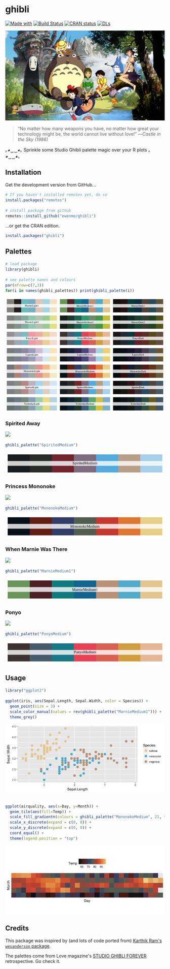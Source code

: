 
ghibli
======

[![Made with](https://img.shields.io/badge/made%20with-love-ff69b4.svg)]()
[![Build Status](https://travis-ci.org/ewenme/ghibli.png)](https://travis-ci.org/ewenme/ghibli)
[![CRAN status](http://www.r-pkg.org/badges/version/ghibli)](http://www.r-pkg.org/badges/version/ghibli)
[![DLs](http://cranlogs.r-pkg.org/badges/ghibli)](http://cran.rstudio.com/web/packages/ghibli/index.html)

![](ghibli.jpg)

> “No matter how many weapons you have, no matter how great your technology might be, the world cannot live without love!” —*Castle in the Sky (1986)*

｡◕‿‿◕｡ Sprinkle some Studio Ghibli palette magic over your R plots ｡◕‿‿◕｡

Installation
------------

Get the development version from GitHub...

``` r
# If you haven't installed remotes yet, do so
install.packages("remotes")

# install package from github
remotes::install_github("ewenme/ghibli")
```
...or get the CRAN edition.

``` r
install.packages("ghibli")
```

Palettes
--------

``` r
# load package
library(ghibli)

# see palette names and colours
par(mfrow=c(7,3))
for(i in names(ghibli_palettes)) print(ghibli_palette(i))
```

![](figure/palettes-1.png)

### Spirited Away

![](https://vice-images.vice.com/images/content-images-crops/2016/07/19/spirited-away-ghibli-miyazaki-15th-15-year-anniversary-best-animation-hannah-ewens-body-image-1468945005-size_1000.jpg?output-quality=75.jpg)

``` r
ghibli_palette("SpiritedMedium")
```

![](figure/unnamed-chunk-3-1.png)

### Princess Mononoke

![](http://www.animationmagazine.net/wordpress/wp-content/uploads/Princess-Mononoke-post2.jpg)

``` r
ghibli_palette("MononokeMedium")
```

![](figure/unnamed-chunk-4-1.png)

### When Marnie Was There

![](http://cinema.pfpca.org/sites/cinema/files/films/Marnie_A.jpg)

``` r
ghibli_palette("MarnieMedium1")
```

![](figure/unnamed-chunk-5-1.png)

### Ponyo

![](https://entropymag.org/wp-content/uploads/2015/10/Ponyo-screencaps-ponyo-on-the-cliff-by-the-sea-30547658-1920-1080.png)

``` r
ghibli_palette("PonyoMedium")
```

![](figure/unnamed-chunk-6-1.png)

Usage
-----

``` r
library("ggplot2")

ggplot(iris, aes(Sepal.Length, Sepal.Width, color = Species)) +
  geom_point(size = 3) +
  scale_color_manual(values = rev(ghibli_palette("MarnieMedium1"))) +
  theme_grey()
```

![](figure/ggplot-1.png)

``` r

ggplot(airquality, aes(x=Day, y=Month)) +
  geom_tile(aes(fill=Temp)) +
  scale_fill_gradientn(colours = ghibli_palette("MononokeMedium", 21, type = "continuous")) +
  scale_x_discrete(expand = c(0, 0)) +
  scale_y_discrete(expand = c(0, 0)) +
  coord_equal() +
  theme(legend.position = "top")
```

![](figure/ggplot2-1.png)

Credits
-------

This package was inspired by (and lots of code ported from) [Karthik Ram's `wesanderson` package](https://github.com/karthik/wesanderson).

The palettes come from Love magazine's [STUDIO GHIBLI FOREVER](http://www.thelovemagazine.co.uk/posts/6584/in-photos-guess-who-s-back-retrospective-of-studio-ghibli-forever-is-here) retrospective. Go check it.
